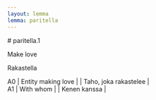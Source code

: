 ```yaml
---
layout: lemma
lemma: paritella
---
```


<div class="sense">
# <span class="sensename">paritella.1</span>

<span class="description">Make love</span>

<span class="description">Rakastella</span>

A0 | Entity making love |   | Taho, joka rakastelee |  
A1 | With whom |   | Kenen kanssa |  

</div>

